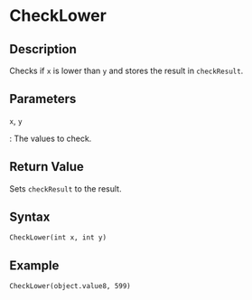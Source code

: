 # CheckLower

## Description
Checks if `x` is lower than `y` and stores the result in `checkResult`.

## Parameters
`x`, `y`

:   The values to check.

## Return Value
Sets `checkResult` to the result.

## Syntax
```
CheckLower(int x, int y)
```

## Example
```
CheckLower(object.value8, 599)
```
